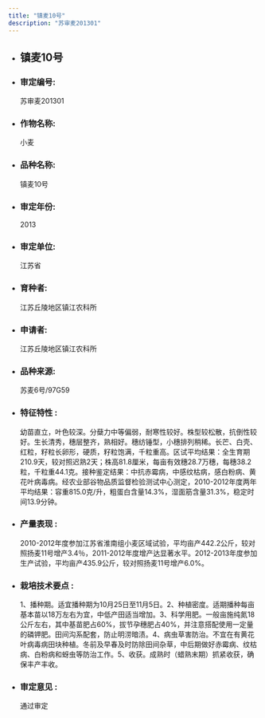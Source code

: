 ```yaml
---
title: "镇麦10号"
description: "苏审麦201301"
---
```

* ## 镇麦10号
* ###  审定编号:  
   苏审麦201301

*  ### 作物名称:  
   小麦

*   ###  品种名称: 
    镇麦10号

*   ### 审定年份: 
    2013

*   ### 审定单位:  
    江苏省

*   ### 育种者:  
    江苏丘陵地区镇江农科所

*   ### 申请者:  
    江苏丘陵地区镇江农科所

*   ### 品种来源:  
    苏麦6号/97G59

*   ### 特征特性 : 
    幼苗直立，叶色较深。分蘖力中等偏弱，耐寒性较好。株型较松散，抗倒性较好。生长清秀，穗层整齐，熟相好。穗纺锤型，小穗排列稍稀。长芒、白壳、红粒，籽粒长卵形，硬质，籽粒饱满，千粒重高。区试平均结果：全生育期210.9天，较对照迟熟2天；株高81.8厘米，每亩有效穗28.7万穗，每穗38.2粒，千粒重44.1克。接种鉴定结果：中抗赤霉病，中感纹枯病，感白粉病、黄花叶病毒病。经农业部谷物品质监督检验测试中心测定，2010-2012年度两年平均结果：容重815.0克/升，粗蛋白含量14.3%，湿面筋含量31.3%，稳定时间13.9分钟。

*   ### 产量表现 : 
    2010-2012年度参加江苏省淮南组小麦区域试验，平均亩产442.2公斤，较对照扬麦11号增产3.4％，2011-2012年度增产达显著水平。2012-2013年度参加生产试验，平均亩产435.9公斤，较对照扬麦11号增产6.0%。

*   ### 栽培技术要点 : 
    1、播种期。适宜播种期为10月25日至11月5日。2、种植密度。适期播种每亩基本苗以18万左右为宜，中低产田适当增加。3、科学用肥。一般亩施纯氮18公斤左右，其中基苗肥占60%，拔节孕穗肥占40%，并注意搭配使用一定量的磷钾肥。田间沟系配套，防止明涝暗渍。4、病虫草害防治。不宜在有黄花叶病毒病田块种植。冬前及早春及时防除田间杂草，中后期做好赤霉病、纹枯病、白粉病和蚜虫等防治工作。5、收获。成熟时（蜡熟末期）抓紧收获，确保丰产丰收。

*   ### 审定意见 : 
    通过审定

